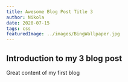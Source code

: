 ```yaml
---
title: Awesome Blog Post Title 3
author: Nikola
date: 2020-07-15
tags: css
featuredImage: ../images/BingWallpaper.jpg
---
```


## Introduction to my 3 blog post

Great content of my first blog